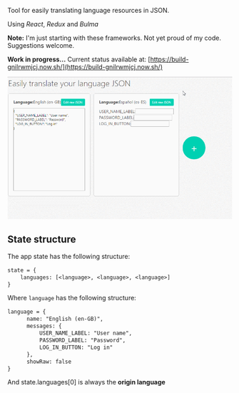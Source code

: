 
Tool for easily translating language resources in JSON.

Using _React_, _Redux_ and _Bulma_

**Note:** I'm just starting with these frameworks. Not yet proud of my code. Suggestions welcome.

**Work in progress...** Current status available at: [https://build-gnilrwmjcj.now.sh/](https://build-gnilrwmjcj.now.sh/)

![alt text](./img/et1.gif)


State structure
--------------- 

The app state has the following structure:

```
state = {
    languages: [<language>, <language>, <language>]
}

```

Where `language` has the following structure:

```
language = {
      name: "English (en-GB)",
      messages: { 
          USER_NAME_LABEL: "User name", 
          PASSWORD_LABEL: "Password", 
          LOG_IN_BUTTON: "Log in"
      },
      showRaw: false
}

```

And state.languages[0] is always the **origin language**
